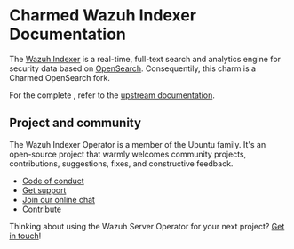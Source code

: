 # Charmed Wazuh Indexer Documentation
The [Wazuh Indexer](https://documentation.wazuh.com/current/user-manual/wazuh-indexer/index.html) is a real-time,
full-text search and analytics engine for security data based on [OpenSearch](http://opensearch.org/). Consequentily,
this charm is a Charmed OpenSearch fork.

For the complete , refer to the [upstream documentation](https://charmhub.io/opensearch).

## Project and community

The Wazuh Indexer Operator is a member of the Ubuntu family. It's an open-source project that warmly welcomes community projects, contributions, suggestions, fixes, and constructive feedback.

- [Code of conduct](https://ubuntu.com/community/code-of-conduct)
- [Get support](https://discourse.charmhub.io/)
- [Join our online chat](https://matrix.to/#/#charmhub-charmdev:ubuntu.com)
- [Contribute](https://github.com/canonical/opensearch-operator/blob/2/edge/CONTRIBUTING.md)

Thinking about using the Wazuh Server Operator for your next project? [Get in touch](https://matrix.to/#/#charmhub-charmdev:ubuntu.com)!
